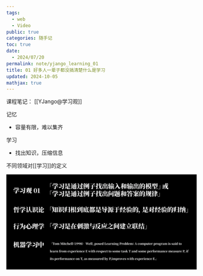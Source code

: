 ```yaml
---
tags:
  - web
  - Video
public: true
categories: 随手记
toc: true
date:
  - 2024/07/20
permalink: note/yjango_learning_01
title: 01 好多人一辈子都没搞清楚什么是学习
updated: 2024-10-05
mathjax: true
---
```


课程笔记： [[YJango@学习观]]

<!--more-->

记忆

  + 容量有限，难以集齐

学习

  + 找出知识，压缩信息

不同领域对[[学习]]的定义

![image.png](/assets/image_1696949910486_0.png)
